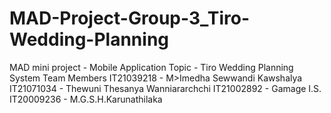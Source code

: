# MAD-Project-Group-3_Tiro-Wedding-Planning
MAD mini project - Mobile Application
Topic - Tiro Wedding Planning System
Team Members
IT21039218 - M>Imedha Sewwandi Kawshalya
IT21071034 - Thewuni Thesanya Wanniararchchi
IT21002892 - Gamage I.S.
IT20009236 - M.G.S.H.Karunathilaka
